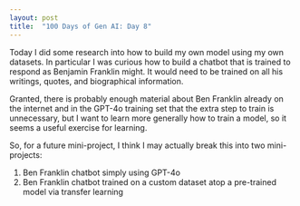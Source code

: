 ```yaml
---
layout: post
title:  "100 Days of Gen AI: Day 8"
---
```


Today I did some research into how to build my own model using my own datasets. In particular I was curious how to build a chatbot that is trained to respond as Benjamin Franklin might. It would need to be trained on all his writings, quotes, and biographical information.

Granted, there is probably enough material about Ben Franklin already on the internet and in the GPT-4o training set that the extra step to train is unnecessary, but I want to learn more generally how to train a model, so it seems a useful exercise for learning.

So, for a future mini-project, I think I may actually break this into two mini-projects:
1. Ben Franklin chatbot simply using GPT-4o
2. Ben Franklin chatbot trained on a custom dataset atop a pre-trained model via transfer learning
